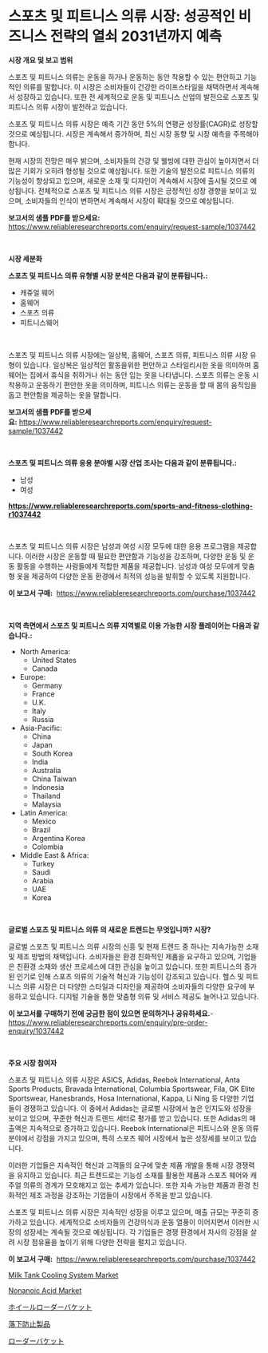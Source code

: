 <p><h1>스포츠 및 피트니스 의류 시장: 성공적인 비즈니스 전략의 열쇠 2031년까지 예측</h1></p><p><strong>시장 개요 및 보고 범위</strong></p>
<p><p>스포츠 및 피트니스 의류는 운동을 하거나 운동하는 동안 착용할 수 있는 편안하고 기능적인 의류를 말합니다. 이 시장은 소비자들이 건강한 라이프스타일을 채택하면서 계속해서 성장하고 있습니다. 또한 전 세계적으로 운동 및 피트니스 산업의 발전으로 스포츠 및 피트니스 의류 시장이 발전하고 있습니다.</p><p>스포츠 및 피트니스 의류 시장은 예측 기간 동안 5%의 연평균 성장률(CAGR)로 성장할 것으로 예상됩니다. 시장은 계속해서 증가하며, 최신 시장 동향 및 시장 예측을 주목해야 합니다.</p><p>현재 시장의 전망은 매우 밝으며, 소비자들의 건강 및 웰빙에 대한 관심이 높아지면서 더 많은 기회가 오히려 형성될 것으로 예상됩니다. 또한 기술의 발전으로 피트니스 의류의 기능성이 향상되고 있으며, 새로운 소재 및 디자인이 계속해서 시장에 출시될 것으로 예상됩니다. 전체적으로 스포츠 및 피트니스 의류 시장은 긍정적인 성장 경향을 보이고 있으며, 소비자들의 인식이 변하면서 계속해서 시장이 확대될 것으로 예상됩니다.</p></p>
<p><strong>보고서의 샘플 PDF를 받으세요:</strong> <a href="https://www.reliableresearchreports.com/enquiry/request-sample/1037442">https://www.reliableresearchreports.com/enquiry/request-sample/1037442</a></p>
<p>&nbsp;</p>
<p><strong>시장 세분화</strong></p>
<p><strong>스포츠 및 피트니스 의류 유형별 시장 분석은 다음과 같이 분류됩니다.:</strong></p>
<p><ul><li>캐쥬얼 웨어</li><li>홈웨어</li><li>스포츠 의류</li><li>피트니스웨어</li></ul></p>
<p>&nbsp;</p>
<p><p>스포츠 및 피트니스 의류 시장에는 일상복, 홈웨어, 스포츠 의류, 피트니스 의류 시장 유형이 있습니다. 일상복은 일상적인 활동을위한 편안하고 스타일리시한 옷을 의미하며 홈웨어는 집에서 휴식을 취하거나 쉬는 동안 입는 옷을 나타냅니다. 스포츠 의류는 운동 시 착용하고 운동하기 편안한 옷을 의미하며, 피트니스 의류는 운동을 할 때 몸의 움직임을 돕고 편안함을 제공하는 옷을 말합니다.</p></p>
<p><strong>보고서의 샘플 PDF를 받으세요:</strong>&nbsp;<a href="https://www.reliableresearchreports.com/enquiry/request-sample/1037442">https://www.reliableresearchreports.com/enquiry/request-sample/1037442</a></p>
<p>&nbsp;</p>
<p><strong> 스포츠 및 피트니스 의류 응용 분야별 시장 산업 조사는 다음과 같이 분류됩니다.:</strong></p>
<p><ul><li>남성</li><li>여성</li></ul></p>
<p><strong><a href="https://www.reliableresearchreports.com/sports-and-fitness-clothing-r1037442">https://www.reliableresearchreports.com/sports-and-fitness-clothing-r1037442</a></strong></p>
<p>&nbsp;</p>
<p><p>스포츠 및 피트니스 의류 시장은 남성과 여성 시장 모두에 대한 응용 프로그램을 제공합니다. 이러한 시장은 운동할 때 필요한 편안함과 기능성을 강조하며, 다양한 운동 및 운동 활동을 수행하는 사람들에게 적합한 제품을 제공합니다. 남성과 여성 모두에게 맞춤형 옷을 제공하여 다양한 운동 환경에서 최적의 성능을 발휘할 수 있도록 지원합니다.</p></p>
<p><strong>이 보고서 구매:</strong>&nbsp; <a href="https://www.reliableresearchreports.com/purchase/1037442">https://www.reliableresearchreports.com/purchase/1037442</a></p>
<p>&nbsp;</p>
<p><strong>지역 측면에서 스포츠 및 피트니스 의류 지역별로 이용 가능한 시장 플레이어는 다음과 같습니다.:</strong></p>
<p><ul>
    <li>
        North America:
        <ul>
            <li>United States</li>
            <li>Canada</li>
        </ul>
    </li>
    <li>
        Europe:
        <ul>
            <li>Germany</li>
            <li>France</li>
            <li>U.K.</li>
            <li>Italy</li>
            <li>Russia</li>
        </ul>
    </li>
    <li>
        Asia-Pacific:
        <ul>
            <li>China</li>
            <li>Japan</li>
            <li>South Korea</li>
            <li>India</li>
            <li>Australia</li>
            <li>China Taiwan</li>
            <li>Indonesia</li>
            <li>Thailand</li>
            <li>Malaysia</li>
        </ul>
    </li>
    <li>
        Latin America:
        <ul>
            <li>Mexico</li>
            <li>Brazil</li>
            <li>Argentina Korea</li>
            <li>Colombia</li>
        </ul>
    </li>
    <li>
        Middle East & Africa:
        <ul>
            <li>Turkey</li>
            <li>Saudi</li>
            <li>Arabia</li>
            <li>UAE</li>
            <li>Korea</li>
        </ul>
    </li>
    </ul></p>
<p>&nbsp;</p>
<p><strong>글로벌 스포츠 및 피트니스 의류 의 새로운 트렌드는 무엇입니까? 시장?</strong></p>
<p><p>글로벌 스포츠 및 피트니스 의류 시장의 신흥 및 현재 트렌드 중 하나는 지속가능한 소재 및 제조 방법의 채택입니다. 소비자들은 환경 친화적인 제품을 요구하고 있으며, 기업들은 친환경 소재와 생산 프로세스에 대한 관심을 높이고 있습니다. 또한 피트니스의 증가된 인기로 인해 스포츠 의류의 기술적 혁신과 기능성이 강조되고 있습니다. 헬스 및 피트니스 의류 시장은 더 다양한 스타일과 디자인을 제공하여 소비자들의 다양한 요구에 부응하고 있습니다. 디지털 기술을 통한 맞춤형 의류 및 서비스 제공도 늘어나고 있습니다.</p></p>
<p><strong>이 보고서를 구매하기 전에 궁금한 점이 있으면 문의하거나 공유하세요.</strong>- <a href="https://www.reliableresearchreports.com/enquiry/pre-order-enquiry/1037442">https://www.reliableresearchreports.com/enquiry/pre-order-enquiry/1037442</a></p>
<p>&nbsp;</p>
<p><strong>주요 시장 참여자</strong></p>
<p><p>스포츠 및 피트니스 의류 시장은 ASICS, Adidas, Reebok International, Anta Sports Products, Bravada International, Columbia Sportswear, Fila, GK Elite Sportswear, Hanesbrands, Hosa International, Kappa, Li Ning 등 다양한 기업들이 경쟁하고 있습니다. 이 중에서 Adidas는 글로벌 시장에서 높은 인지도와 성장을 보이고 있으며, 꾸준한 혁신과 트렌드 세터로 평가를 받고 있습니다. 또한 Adidas의 매출액은 지속적으로 증가하고 있습니다. Reebok International은 피트니스와 운동 의류 분야에서 강점을 가지고 있으며, 특히 스포츠 웨어 시장에서 높은 성장세를 보이고 있습니다. </p><p>이러한 기업들은 지속적인 혁신과 고객들의 요구에 맞춘 제품 개발을 통해 시장 경쟁력을 유지하고 있습니다. 최근 트렌드로는 기능성 소재를 활용한 제품과 스포츠 웨어와 캐주얼 의류의 경계가 모호해지고 있는 추세가 있습니다. 또한 지속 가능한 제품과 환경 친화적인 제조 과정을 강조하는 기업들이 시장에서 주목을 받고 있습니다. </p><p>스포츠 및 피트니스 의류 시장은 지속적인 성장을 이루고 있으며, 매출 규모는 꾸준히 증가하고 있습니다. 세계적으로 소비자들의 건강의식과 운동 열풍이 이어지면서 이러한 시장의 성장세는 계속될 것으로 예상됩니다. 각 기업들은 경쟁 환경에서 자사의 강점을 살려 시장 점유율을 높이기 위해 다양한 전략을 펼치고 있습니다.</p></p>
<p><strong>이 보고서 구매:</strong>&nbsp;&nbsp;<a href="https://www.reliableresearchreports.com/purchase/1037442">https://www.reliableresearchreports.com/purchase/1037442</a></p>
<p><p><a href="https://view.publitas.com/reportprime-1/milk-tank-cooling-system-market-analysis-examines-its-scope-on-growth-opportunities-and-forecasted-trends-spanning-from-2024-to-2031/">Milk Tank Cooling System Market</a></p><p><a href="https://chivalrous-flock-a86.notion.site/Nonanoic-Acid-Market-Size-Market-Share-and-Global-Market-Analysis-Report-2024-2031-fe97455c7889424c93410ba5d94d60f0">Nonanoic Acid Market</a></p><p><a href="https://github.com/SantosDicki04/Market-Research-Report-List-1/blob/main/196240119414.md">ホイールローダーバケット</a></p><p><a href="https://medium.com/@evekerluke2023/%E8%90%BD%E4%B8%8B%E9%98%B2%E6%AD%A2%E8%A3%BD%E5%93%81%E5%B8%82%E5%A0%B4%E5%88%86%E6%9E%90-%E3%81%9D%E3%81%AEcagr-%E5%B8%82%E5%A0%B4%E3%82%BB%E3%82%B0%E3%83%A1%E3%83%B3%E3%83%86%E3%83%BC%E3%82%B7%E3%83%A7%E3%83%B3-%E3%81%8A%E3%82%88%E3%81%B3%E3%82%B0%E3%83%AD%E3%83%BC%E3%83%90%E3%83%AB%E7%94%A3%E6%A5%AD%E6%A6%82%E8%A6%81-fbabddf02013">落下防止製品</a></p><p><a href="https://github.com/moulafa/Market-Research-Report-List-1/blob/main/682725019413.md">ローダーバケット</a></p></p>
